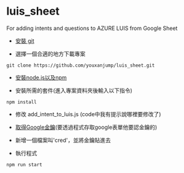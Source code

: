 # luis_sheet
For adding intents and questions to AZURE LUIS from Google Sheet

- [安裝 git](https://git-scm.com/book/zh-tw/v2/開始-Git-安裝教學)

- 選擇一個合適的地方下載專案
```shell
git clone https://github.com/youxanjump/luis_sheet.git
```

- [安裝node.js以及npm](https://sasacode.wordpress.com/2018/05/18/nodejs-npm-入門-在windows上安裝/)

- 安裝所需的套件(進入專案資料夾後輸入以下指令)
```shell
npm install
```

- 修改 add_intent_to_luis.js (code中我有提示說哪裡要修改了)

- [取得Google金鑰](https://sites.google.com/jes.mlc.edu.tw/ljj/linebot實做/申請google-sheet-api)(要透過程式存取google表單他要認金鑰的)

- 新增一個檔案叫'cred'，並將金鑰貼進去

- 執行程式
 ```shell
 npm run start
```
